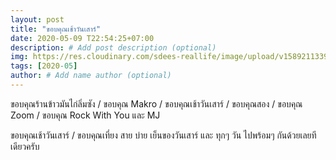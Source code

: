 ```yaml
---
layout: post
title: "ขอบคุณเช้าวันเสาร์"
date: 2020-05-09 T22:54:25+07:00
description: # Add post description (optional)
img: https://res.cloudinary.com/sdees-reallife/image/upload/v1589211339/Screenshot_20200507_230711.png # Add image post (optional)
tags: [2020-05]
author: # Add name author (optional)
---
```

ขอบคุณร้านข้าวมันไก่ลิ่มซัง / ขอบคุณ Makro / ขอบคุณเช้าวันเสาร์ / ขอบคุณสอง / ขอบคุณ Zoom / ขอบคุณ Rock With You และ MJ

<i class="fa fa-child" style="color:plum"></i>

ขอบคุณเช้าวันเสาร์ / ขอบคุณเที่ยง สาย บ่าย เย็นของวันเสาร์ และ ทุกๆ วัน ไปพร้อมๆ กันด้วยเลยทีเดียวครับ
